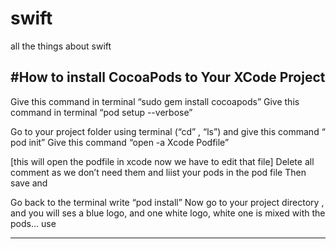 # swift
all the things about swift




#How to install CocoaPods to Your XCode Project
---------------------------------------------------------------------------------------------------------------------------
Give this command in terminal  “sudo gem install cocoapods”
Give this command in terminal “pod setup --verbose”


Go to your project folder using terminal (“cd” , “ls”) and 
give this command “ pod init”
Give this command “open -a Xcode Podfile”

[this will open the podfile in xcode now we have to edit that file]
Delete all comment as we don’t need them and liist your pods in the pod file
Then save and

Go back to the terminal write “pod install”
Now go to your project directory , and you will ses a blue logo, and one white logo, white one is mixed with the pods… use

---------------------------------------------------------------------------------------------------------------------------




